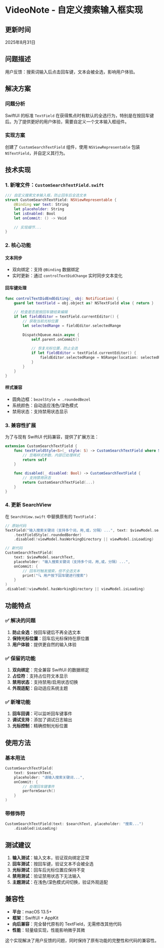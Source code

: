 # VideoNote - 自定义搜索输入框实现

## 更新时间
2025年8月31日

## 问题描述
用户反馈：搜索词输入后点击回车键，文本会被全选，影响用户体验。

## 解决方案

### 问题分析
SwiftUI 的标准 `TextField` 在获得焦点时有默认的全选行为，特别是在按回车键后。为了提供更好的用户体验，需要自定义一个文本输入框组件。

### 实现方案
创建了 `CustomSearchTextField` 组件，使用 `NSViewRepresentable` 包装 `NSTextField`，并自定义其行为。

## 技术实现

### 1. 新增文件：`CustomSearchTextField.swift`

```swift
/// 自定义搜索文本输入框，防止回车后全选文本
struct CustomSearchTextField: NSViewRepresentable {
    @Binding var text: String
    let placeholder: String
    let isEnabled: Bool
    let onCommit: () -> Void
    
    // 实现细节...
}
```

### 2. 核心功能

#### 文本同步
- 双向绑定：支持 `@Binding` 数据绑定
- 实时更新：通过 `controlTextDidChange` 实时同步文本变化

#### 回车键处理
```swift
func controlTextDidEndEditing(_ obj: Notification) {
    guard let textField = obj.object as? NSTextField else { return }
    
    // 检查是否是按回车键结束编辑
    if let fieldEditor = textField.currentEditor() {
        // 获取当前光标位置
        let selectedRange = fieldEditor.selectedRange
        
        DispatchQueue.main.async {
            self.parent.onCommit()
            
            // 恢复光标位置，防止全选
            if let fieldEditor = textField.currentEditor() {
                fieldEditor.selectedRange = NSRange(location: selectedRange.location, length: 0)
            }
        }
    }
}
```

#### 样式兼容
- 圆角边框：`bezelStyle = .roundedBezel`
- 系统颜色：自动适应浅色/深色模式
- 禁用状态：支持禁用状态显示

### 3. 兼容性扩展

为了与现有 SwiftUI 代码兼容，提供了扩展方法：

```swift
extension CustomSearchTextField {
    func textFieldStyle<S>(_ style: S) -> CustomSearchTextField where S : TextFieldStyle {
        // 忽略样式参数，内部已处理样式
        return self
    }
    
    func disabled(_ disabled: Bool) -> CustomSearchTextField {
        // 支持禁用状态
        return CustomSearchTextField(...)
    }
}
```

### 4. 更新 SearchView

在 `SearchView.swift` 中替换原有的 `TextField`：

```swift
// 原始代码
TextField("输入搜索关键词（支持多个词，用,或，分隔）...", text: $viewModel.searchText)
    .textFieldStyle(.roundedBorder)
    .disabled(!viewModel.hasWorkingDirectory || viewModel.isLoading)

// 新代码
CustomSearchTextField(
    text: $viewModel.searchText,
    placeholder: "输入搜索关键词（支持多个词，用,或，分隔）...",
    onCommit: {
        // 回车时触发搜索，但不全选文本
        print("🔍 用户按下回车键进行搜索")
    }
)
.disabled(!viewModel.hasWorkingDirectory || viewModel.isLoading)
```

## 功能特点

### ✅ 解决的问题
1. **防止全选**：按回车键后不再全选文本
2. **保持光标位置**：回车后光标保持在原位置
3. **用户体验**：提供更自然的输入体验

### ✅ 保留的功能
1. **双向绑定**：完全兼容 SwiftUI 的数据绑定
2. **占位符**：支持占位符文本显示
3. **禁用状态**：支持禁用/启用状态切换
4. **外观适配**：自动适应系统主题

### ✅ 新增功能
1. **回车回调**：可以监听回车键事件
2. **调试支持**：添加了调试日志输出
3. **光标控制**：精确控制光标位置

## 使用方法

### 基本用法
```swift
CustomSearchTextField(
    text: $searchText,
    placeholder: "请输入搜索关键词...",
    onCommit: {
        // 处理回车键事件
        performSearch()
    }
)
```

### 带修饰符
```swift
CustomSearchTextField(text: $searchText, placeholder: "搜索...")
    .disabled(isLoading)
```

## 测试建议

1. **输入测试**：输入文本，验证双向绑定正常
2. **回车测试**：按回车键，验证文本不会被全选
3. **光标测试**：回车后光标位置应保持不变
4. **禁用测试**：验证禁用状态下无法输入
5. **主题测试**：在浅色/深色模式间切换，验证外观适配

## 兼容性

- **平台**：macOS 13.5+
- **框架**：SwiftUI + AppKit
- **向后兼容**：完全替代原有的 TextField，无需修改其他代码
- **性能**：轻量级实现，性能影响微乎其微

这个实现解决了用户反馈的问题，同时保持了原有功能的完整性和代码的兼容性。
